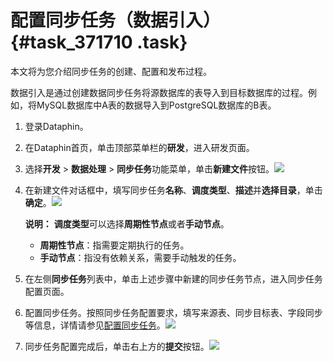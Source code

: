 # 配置同步任务（数据引入） {#task_371710 .task}

本文将为您介绍同步任务的创建、配置和发布过程。

数据引入是通过创建数据同步任务将源数据库的表导入到目标数据库的过程。例如，将MySQL数据库中A表的数据导入到PostgreSQL数据库的B表。

1.  登录Dataphin。
2.  在Dataphin首页，单击顶部菜单栏的**研发**，进入研发页面。
3.  选择**开发** \> **数据处理** \> **同步任务**功能菜单，单击**新建文件**按钮。![](http://static-aliyun-doc.oss-cn-hangzhou.aliyuncs.com/assets/img/301853/156134323248016_zh-CN.png)


4.  在新建文件对话框中，填写同步任务**名称**、**调度类型**、**描述**并**选择目录**，单击**确定**。![](http://static-aliyun-doc.oss-cn-hangzhou.aliyuncs.com/assets/img/301853/156134323348017_zh-CN.png)

 

    **说明：** **调度类型**可以选择**周期性节点**或者**手动节点**。

    -   **周期性节点**：指需要定期执行的任务。
    -   **手动节点**：指没有依赖关系，需要手动触发的任务。
5.  在左侧**同步任务**列表中，单击上述步骤中新建的同步任务节点，进入同步任务配置页面。
6.  配置同步任务。按照同步任务配置要求，填写来源表、同步目标表、字段同步等信息，详情请参见[配置同步任务](../cn.zh-CN/用户指南/数据引入/同步任务/创建同步任务.md#section_gqr_41j_bhb)。![](http://static-aliyun-doc.oss-cn-hangzhou.aliyuncs.com/assets/img/301853/156134323348018_zh-CN.png)


7.  同步任务配置完成后，单击右上方的**提交**按钮。![](http://static-aliyun-doc.oss-cn-hangzhou.aliyuncs.com/assets/img/301853/156134323348019_zh-CN.png)



